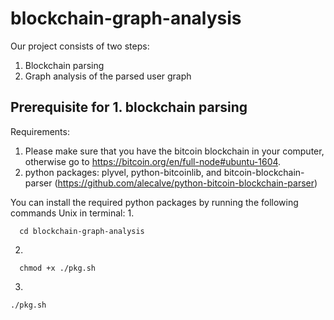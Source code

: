 # blockchain-graph-analysis

Our project consists of two steps:
1. Blockchain parsing
2. Graph analysis of the parsed user graph

## Prerequisite for 1. blockchain parsing

Requirements:
1. Please make sure that you have the bitcoin blockchain in your computer, otherwise go to https://bitcoin.org/en/full-node#ubuntu-1604.
2. python packages: plyvel, python-bitcoinlib, and bitcoin-blockchain-parser (https://github.com/alecalve/python-bitcoin-blockchain-parser)


You can install the required python packages by running the following commands Unix in terminal: 
1.
```
  cd blockchain-graph-analysis
```
2. 
```
  chmod +x ./pkg.sh
```
3. 
```
./pkg.sh
```










